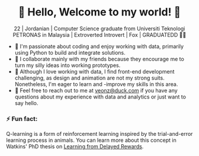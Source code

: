 
<h1 align="center">🦊 Hello, Welcome to my world! 🦊</h1>
<p align="center">22 | Jordanian | Computer Science graduate from Universiti Teknologi PETRONAS in Malaysia | Extroverted Introvert | Fox | GRADUATEDD 🎉🥳</p>

- 🔭 I'm passionate about coding and enjoy working with data, primarily using Python to build and integrate solutions.
- 👯 I collaborate mainly with my friends because they encourage me to turn my silly ideas into working prototypes.
- 🤔 Although I love working with data, I find front-end development challenging, as design and animation are not my strong suits. Nonetheless, I'm eager to learn and -improve my skills in this area.
- 💬 Feel free to reach out to me at veonz@duck.com if you have any questions about my experience with data and analytics or just want to say hello.
### ⚡ Fun fact:
Q-learning is a form of reinforcement learning inspired by the trial-and-error learning process in animals. You can learn more about this concept in Watkins' PhD thesis on <a href=https://www.cs.rhul.ac.uk/~chrisw/new_thesis.pdf>Learning from Delayed Rewards</a>.
